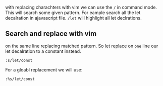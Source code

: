 with replacing charachters with vim we can use the `/` in command mode.
This will search some given pattern.
For eample search all the let decalration in ajavascript file.
`/let`
will highlight all let declrations.


## Search and replace with vim
on the same line replacing matched pattern.
So let replace on `one` line our let decalration to a constant instead.
```vim
:s/let/const
```

For a gloabl replacement we will use:
```vim
:%s/let/const
```
